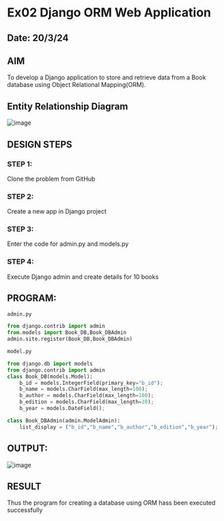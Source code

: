 # Ex02 Django ORM Web Application
## Date: 20/3/24

## AIM
To develop a Django application to store and retrieve data from a Book database using Object Relational Mapping(ORM).

## Entity Relationship Diagram

![image](https://github.com/babavoss05/ORM/assets/103019882/064fe3c6-a632-411b-8956-0cbaced40861)

## DESIGN STEPS

### STEP 1:
Clone the problem from GitHub

### STEP 2:
Create a new app in Django project

### STEP 3:
Enter the code for admin.py and models.py

### STEP 4:
Execute Django admin and create details for 10 books

## PROGRAM:
``` python
admin.py

from django.contrib import admin
from.models import Book_DB,Book_DBAdmin
admin.site.register(Book_DB,Book_DBAdmin)

model.py

from django.db import models
from django.contrib import admin
class Book_DB(models.Model):
    b_id = models.IntegerField(primary_key="b_id");
    b_name = models.CharField(max_length=100);
    b_author = models.CharField(max_length=100);
    b_edition = models.CharField(max_length=20);
    b_year = models.DateField();

class Book_DBAdmin(admin.ModelAdmin):
    list_display = ("b_id","b_name","b_author","b_edition","b_year");

```

## OUTPUT:

![image](https://github.com/babavoss05/ORM/assets/103019882/a1fce1ba-aeff-40e8-8464-0fcdea047880)



## RESULT
Thus the program for creating a database using ORM hass been executed successfully
